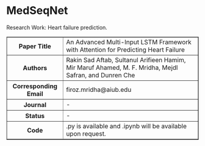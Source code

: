 # MedSeqNet
Research Work: Heart failure prediction.

<table border="1">
  <tr>
    <th>Paper Title</th>
    <td>An Advanced Multi-Input LSTM Framework with Attention for Predicting Heart Failure</td>
  </tr>
  <tr>
    <th>Authors</th>
    <td>Rakin Sad Aftab, Sultanul Arifieen Hamim, Mir Maruf Ahamed, M. F. Mridha, Mejdl Safran, and Dunren Che</td>
  </tr>
  <tr>
    <th>Corresponding Email</th>
    <td>firoz.mridha@aiub.edu</td>
  </tr>
  <tr>
    <th>Journal</th>
    <td>-</td>
  </tr>
  <tr>
    <th>Status</th>
    <td>-</td>
  </tr>
  <tr>
    <th>Code</th>
    <td>.py is available and .ipynb will be available upon request.</td>
  </tr>
</table>
